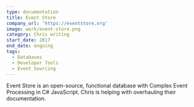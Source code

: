 ```yaml
---
type: documentation
title: Event Store
company_url: 'https://eventstore.org'
image: work/event-store.png
category: Chris writing
start_date: 2017
end_date: ongoing
tags:
  - Databases
  - Developer Tools
  - Event Sourcing
---
```


Event Store is an open-source, functional database with Complex Event Processing in C# JavaScript. Chris is helping with overhauling their documentation.
